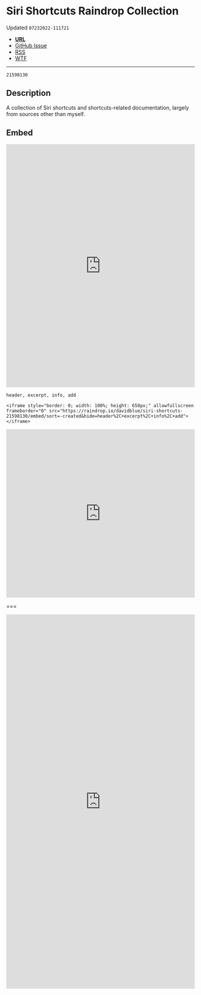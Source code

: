 # Siri Shortcuts Raindrop Collection
Updated `07232022-111721`

- [**URL**](https://raindrop.io/davidblue/siri-shortcuts-21598130)
- [GitHub Issue](https://github.com/extratone/i/issues/228) 
- [RSS](https://raindrop.io/collection/21598130/feed)
- [WTF](https://davidblue.wtf/drafts/F51DA936-429E-43E5-85AF-5E83827CC801.html)

---

`21598130`

## Description

A collection of Siri shortcuts and shortcuts-related documentation, largely from sources other than myself.

## Embed

<iframe style="border: 0; width: 100%; height: 650px;" allowfullscreen frameborder="0" src="https://raindrop.io/davidblue/siri-shortcuts-21598130/embed/sort=-created&hide=header%2C+excerpt%2C+info%2C+add"></iframe>

`header, excerpt, info, add`

```
<iframe style="border: 0; width: 100%; height: 650px;" allowfullscreen frameborder="0" src="https://raindrop.io/davidblue/siri-shortcuts-21598130/embed/sort=-created&hide=header%2C+excerpt%2C+info%2C+add"></iframe>
```

<iframe style="border: 0; width: 100%; height: 450px;" allowfullscreen frameborder="0" src="https://raindrop.io/davidblue/embed/theme=auto&hide=header%2C+excerpt%2C+info%2C+add&sort=-created"></iframe>

===

<iframe style="border: 0; width: 100%; height: 1000px;" allowfullscreen frameborder="0" src="https://raindrop.io/davidblue/embed/me/theme=auto"></iframe>
